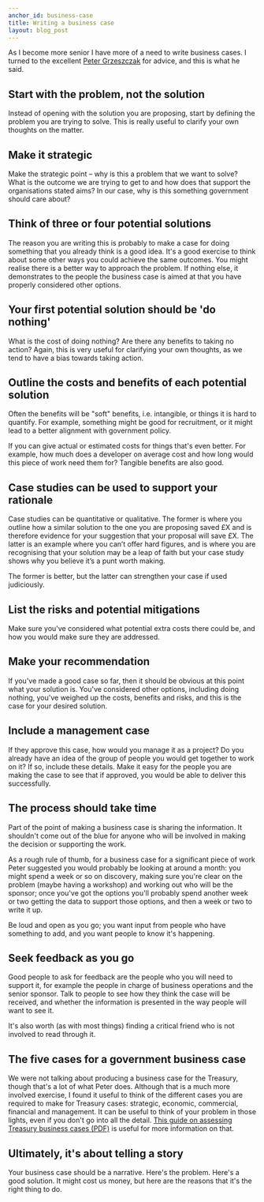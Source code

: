 ```yaml
---
anchor_id: business-case
title: Writing a business case
layout: blog_post
---
```


As I become more senior I have more of a need to write business cases. I turned to the excellent [Peter Grzeszczak](https://twitter.com/Pete_Grz) for advice, and this is what he said.

## Start with the problem, not the solution

Instead of opening with the solution you are proposing, start by defining the problem you are trying to solve. This is really useful to clarify your own thoughts on the matter.

## Make it strategic

Make the strategic point – why is this a problem that we want to solve?  What is the outcome we are trying to get to and how does that support the organisations stated aims? In our case, why is this something government should care about?

## Think of three or four potential solutions

The reason you are writing this is probably to make a case for doing something that you already think is a good idea. It's a good exercise to think about some other ways you could achieve the same outcomes. You might realise there is a better way to approach the problem. If nothing else, it demonstrates to the people the business case is aimed at that you have properly considered other options.

## Your first potential solution should be 'do nothing'

What is the cost of doing nothing? Are there any benefits to taking no action? Again, this is very useful for clarifying your own thoughts, as we tend to have a bias towards taking action.

## Outline the costs and benefits of each potential solution

Often the benefits will be "soft" benefits, i.e. intangible, or things it is hard to quantify. For example, something might be good for recruitment, or it might lead to a better alignment with government policy.

If you can give actual or estimated costs for things that's even better. For example, how much does a developer on average cost and how long would this piece of work need them for? Tangible benefits are also good.

## Case studies can be used to support your rationale

Case studies can be quantitative or qualitative. The former is where you outline how a similar solution to the one you are proposing saved £X and is therefore evidence for your suggestion that your proposal will save £X. The latter is an example where you can’t offer hard figures, and is where you are recognising that your solution may be a leap of faith but your case study shows why you believe it’s a punt worth making.

The former is better, but the latter can strengthen your case if used judiciously.

## List the risks and potential mitigations

Make sure you've considered what potential extra costs there could be, and how you would make sure they are addressed.

## Make your recommendation

If you've made a good case so far, then it should be obvious at this point what your solution is. You've considered other options, including doing nothing, you've weighed up the costs, benefits and risks, and this is the case for your desired solution.

## Include a management case

If they approve this case, how would you manage it as a project? Do you already have an idea of the group of people you would get together to work on it? If so, include these details. Make it easy for the people you are making the case to see that if approved, you would be able to deliver this successfully.

## The process should take time

Part of the point of making a business case is sharing the information. It shouldn't come out of the blue for anyone who will be involved in making the decision or supporting the work.

As a rough rule of thumb, for a business case for a significant piece of work Peter suggested you would probably be looking at around a month: you might spend a week or so on discovery, making sure you're clear on the problem (maybe having a workshop) and working out who will be the sponsor; once you've got the options you'll probably spend another week or two getting the data to support those options, and then a week or two to write it up.

Be loud and open as you go; you want input from people who have something to add, and you want people to know it's happening.

## Seek feedback as you go

Good people to ask for feedback are the people who you will need to support it, for example the people in charge of business operations and the senior sponsor. Talk to people to see how they think the case will be received, and whether the information is presented in the way people will want to see it.

It's also worth (as with most things) finding a critical friend who is not involved to read through it.

## The five cases for a government business case

We were not talking about producing a business case for the Treasury, though that's a lot of what Peter does. Although that is a much more involved exercise, I found it useful to think of the different cases you are required to make for Treasury cases: strategic, economic, commercial, financial and management. It can be useful to think of your problem in those lights, even if you don't go into all the detail. [This guide on assessing Treasury business cases (PDF)](https://www.gov.uk/government/uploads/system/uploads/attachment_data/file/190609/Green_Book_guidance_short_plain_English_guide_to_assessing_business_cases.pdf) is useful for more information on that.

## Ultimately, it's about telling a story

Your business case should be a narrative. Here's the problem. Here's a good solution. It might cost us money, but here are the reasons that it's the right thing to do.

